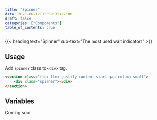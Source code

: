 ```yaml
---
title: "Spinner"
date: 2021-06-17T13:58:33+07:00
draft: false
categories: ["Components"]
table_of_contents: true
---
```


{{< heading text="Spinner" sub-text="The most used wait indicators" >}}

## Usage

Add `spinner` class to `<div>` tag.

<section class="flex flex-justify-content-start gap-column-small">
    <div class="spinner"></div>
</section>

``` html
<section class="flex flex-justify-content-start gap-column-small">
    <div class="spinner"></div>
</section>
```

## Variables

Coming soon